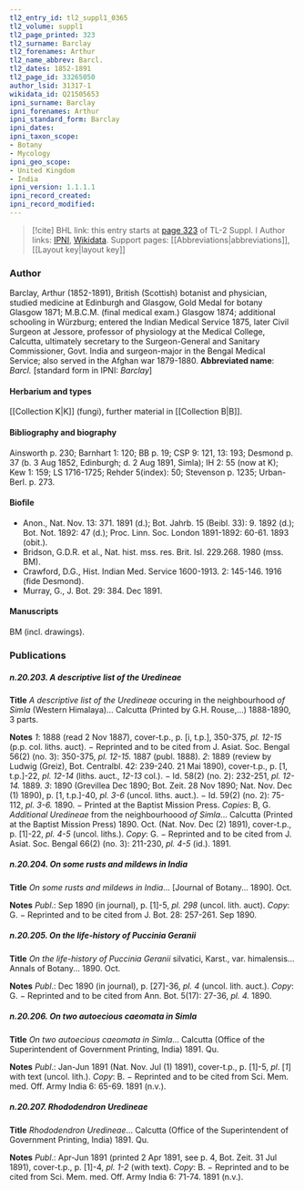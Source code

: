 ```yaml
---
tl2_entry_id: tl2_suppl1_0365
tl2_volume: suppl1
tl2_page_printed: 323
tl2_surname: Barclay
tl2_forenames: Arthur
tl2_name_abbrev: Barcl.
tl2_dates: 1852-1891
tl2_page_id: 33265050
author_lsid: 31317-1
wikidata_id: Q21505653
ipni_surname: Barclay
ipni_forenames: Arthur
ipni_standard_form: Barclay
ipni_dates: 
ipni_taxon_scope: 
- Botany
- Mycology
ipni_geo_scope: 
- United Kingdom
- India
ipni_version: 1.1.1.1
ipni_record_created: 
ipni_record_modified:
---
```


> [!cite] BHL link: this entry starts at [page 323](https://www.biodiversitylibrary.org/page/33265050) of TL-2 Suppl. I
> Author links: [IPNI](https://www.ipni.org/a/31317-1), [Wikidata](https://www.wikidata.org/wiki/Q21505653). Support pages: [[Abbreviations|abbreviations]], [[Layout key|layout key]]

### Author

Barclay, Arthur (1852-1891), British (Scottish) botanist and physician, studied medicine at Edinburgh and Glasgow, Gold Medal for botany Glasgow 1871; M.B.C.M. (final medical exam.) Glasgow 1874; additional schooling in Würzburg; entered the Indian Medical Service 1875, later Civil Surgeon at Jessore, professor of physiology at the Medical College, Calcutta, ultimately secretary to the Surgeon-General and Sanitary Commissioner, Govt. India and surgeon-major in the Bengal Medical Service; also served in the Afghan war 1879-1880. 
**Abbreviated name**: *Barcl.* \[standard form in IPNI: *Barclay*\]

#### Herbarium and types

[[Collection K|K]] (fungi), further material in [[Collection B|B]].

#### Bibliography and biography

Ainsworth p. 230; Barnhart 1: 120; BB p. 19; CSP 9: 121, 13: 193; Desmond p. 37 (b. 3 Aug 1852, Edinburgh; d. 2 Aug 1891, Simla); IH 2: 55 (now at K); Kew 1: 159; LS 1716-1725; Rehder 5(index): 50; Stevenson p. 1235; Urban-Berl. p. 273.

#### Biofile

- Anon., Nat. Nov. 13: 371. 1891 (d.); Bot. Jahrb. 15 (Beibl. 33): 9. 1892 (d.); Bot. Not. 1892: 47 (d.); Proc. Linn. Soc. London 1891-1892: 60-61. 1893 (obit.).
- Bridson, G.D.R. et al., Nat. hist. mss. res. Brit. Isl. 229.268. 1980 (mss. BM).
- Crawford, D.G., Hist. Indian Med. Service 1600-1913. 2: 145-146. 1916 (fide Desmond).
- Murray, G., J. Bot. 29: 384. Dec 1891.

#### Manuscripts

BM (incl. drawings).

### Publications

##### n.20.203. A descriptive list of the Uredineae

**Title**
*A descriptive list of the Uredineae* occuring in the neighbourhood *of Simla* (Western Himalaya)... Calcutta (Printed by G.H. Rouse,...) 1888-1890, 3 parts.

**Notes**
*1*: 1888 (read 2 Nov 1887), cover-t.p., p. \[i, t.p.\], 350-375, *pl. 12-15* (p.p. col. liths. auct). − Reprinted and to be cited from J. Asiat. Soc. Bengal 56(2) (no. 3): 350-375, *pl. 12-15.* 1887 (publ. 1888).
*2*: 1889 (review by Ludwig (Greiz), Bot. Centralbl. 42: 239-240. 21 Mai 1890), cover-t.p., p. \[1, t.p.\]-22, *pl. 12-14* (liths. auct., *12-13* col.). − Id. 58(2) (no. 2): 232-251, *pl. 12-14.* 1889.
*3*: 1890 (Grevillea Dec 1890; Bot. Zeit. 28 Nov 1890; Nat. Nov. Dec (1) 1890), p. \[1, t.p.\]-40, *pl. 3-6* (uncol. liths. auct.). − Id. 59(2) (no. 2): 75-112, *pl. 3-6.* 1890. − Printed at the Baptist Mission Press.
*Copies*: B, G.
*Additional Uredineae* from the neighbourhoood *of Simla*... Calcutta (Printed at the Baptist Mission Press) 1890. Oct. (Nat. Nov. Dec (2) 1891), cover-t.p., p. \[1\]-22, *pl. 4-5* (uncol. liths.). *Copy*: G. − Reprinted and to be cited from J. Asiat. Soc. Bengal 66(2) (no. 3): 211-230, *pl. 4-5* (id.). 1891.

##### n.20.204. On some rusts and mildews in India

**Title**
*On some rusts and mildews in India*... \[Journal of Botany... 1890\]. Oct.

**Notes**
*Publ*.: Sep 1890 (in journal), p. \[1\]-5, *pl. 298* (uncol. lith. auct). *Copy*: G. − Reprinted and to be cited from J. Bot. 28: 257-261. Sep 1890.

##### n.20.205. On the life-history of Puccinia Geranii

**Title**
*On the life-history of Puccinia Geranii* silvatici, Karst., var. himalensis... Annals of Botany... 1890. Oct.

**Notes**
*Publ*.: Dec 1890 (in journal), p. \[27\]-36, *pl. 4* (uncol. lith. auct.). *Copy*: G. − Reprinted and to be cited from Ann. Bot. 5(17): 27-36, *pl. 4.* 1890.

##### n.20.206. On two autoecious caeomata in Simla

**Title**
*On two autoecious caeomata in Simla*... Calcutta (Office of the Superintendent of Government Printing, India) 1891. Qu.

**Notes**
*Publ*.: Jan-Jun 1891 (Nat. Nov. Jul (1) 1891), cover-t.p., p. \[1\]-5, *pl*. \[*1*\] with text (uncol. lith.). *Copy*: B. − Reprinted and to be cited from Sci. Mem. med. Off. Army India 6: 65-69. 1891 (n.v.).

##### n.20.207. Rhododendron Uredineae

**Title**
*Rhododendron Uredineae*... Calcutta (Office of the Superintendent of Government Printing, India) 1891. Qu.

**Notes**
*Publ*.: Apr-Jun 1891 (printed 2 Apr 1891, see p. 4, Bot. Zeit. 31 Jul 1891), cover-t.p., p. \[1\]-4, *pl. 1-2* (with text). *Copy*: B. − Reprinted and to be cited from Sci. Mem. med. Off. Army India 6: 71-74. 1891 (n.v.).

